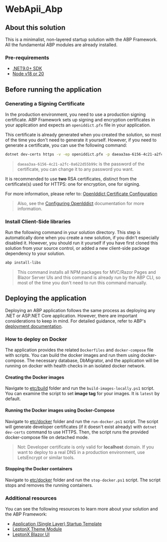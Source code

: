 # WebApii_Abp

## About this solution

This is a minimalist, non-layered startup solution with the ABP Framework. All the fundamental ABP modules are already installed.

### Pre-requirements

* [.NET9.0+ SDK](https://dotnet.microsoft.com/download/dotnet)
* [Node v18 or 20](https://nodejs.org/en)

## Before running the application

### Generating a Signing Certificate

In the production environment, you need to use a production signing certificate. ABP Framework sets up signing and encryption certificates in your application and expects an `openiddict.pfx` file in your application.

This certificate is already generated when you created the solution, so most of the time you don't need to generate it yourself. However, if you need to generate a certificate, you can use the following command:

```bash
dotnet dev-certs https -v -ep openiddict.pfx -p daeaa3aa-6156-4c21-a2fc-0a622d55b99c
```

> `daeaa3aa-6156-4c21-a2fc-0a622d55b99c` is the password of the certificate, you can change it to any password you want.

It is recommended to use **two** RSA certificates, distinct from the certificate(s) used for HTTPS: one for encryption, one for signing.

For more information, please refer to: [OpenIddict Certificate Configuration](https://documentation.openiddict.com/configuration/encryption-and-signing-credentials.html#registering-a-certificate-recommended-for-production-ready-scenarios)

> Also, see the [Configuring OpenIddict](https://abp.io/docs/latest/Deployment/Configuring-OpenIddict#production-environment) documentation for more information.

### Install Client-Side libraries

Run the following command in your solution directory. This step is automatically done when you create a new solution, if you didn't especially disabled it. However, you should run it yourself if you have first cloned this solution from your source control, or added a new client-side package dependency to your solution.

```bash
abp install-libs
```

> This command installs all NPM packages for MVC/Razor Pages and Blazor Server UIs and this command is already run by the ABP CLI, so most of the time you don't need to run this command manually.

## Deploying the application

Deploying an ABP application follows the same process as deploying any .NET or ASP.NET Core application. However, there are important considerations to keep in mind. For detailed guidance, refer to ABP's [deployment documentation](https://abp.io/docs/latest/Deployment/Index).

### How to deploy on Docker

The application provides the related `Dockerfiles` and `docker-compose` file with scripts. You can build the docker images and run them using docker-compose. The necessary database, DbMigrator, and the application will be running on docker with health checks in an isolated docker network.

#### Creating the Docker images

Navigate to [etc/build](./etc/build) folder and run the `build-images-locally.ps1` script. You can examine the script to set **image tag** for your images. It is `latest` by default.

#### Running the Docker images using Docker-Compose

Navigate to [etc/docker](./etc/docker) folder and run the `run-docker.ps1` script. The script will generate developer certificates (if it doesn't exist already) with `dotnet dev-certs` command to use HTTPS. Then, the script runs the provided docker-compose file on detached mode.

> Not: Developer certificate is only valid for **localhost** domain. If you want to deploy to a real DNS in a production environment, use LetsEncrypt or similar tools.

#### Stopping the Docker containers

Navigate to [etc/docker](./etc/docker) folder and run the `stop-docker.ps1` script. The script stops and removes the running containers.

### Additional resources

You can see the following resources to learn more about your solution and the ABP Framework:

* [Application (Single Layer) Startup Template](https://abp.io/docs/latest/startup-templates/application-single-layer/index)
* [LeptonX Theme Module](https://abp.io/docs/latest/themes/lepton-x/index)
* [LeptonX Blazor UI](https://abp.io/docs/latest/themes/lepton-x/blazor?UI=BlazorServer)
